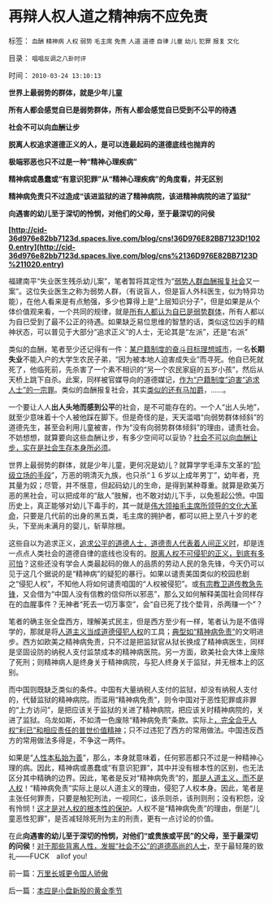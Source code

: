# 再辩人权人道之精神病不应免责

标签： `血酬` `精神病` `人权` `弱势` `毛主席` `免责` `人道` `道德` `自律` `儿童` `幼儿` `犯罪` `报复` `文化` 

目录： `唱唱反调之八卦时评`

时间： `2010-03-24 13:10:13`

**世界上最弱势的群体，就是少年儿童**

**所有人都会感觉自已是弱势群体，所有人都会感觉自已受到不公平的待遇**

**社会不可以向血酬让步**

**脱离人权追求道德正义的人，是可以连最起码的道德底线也抛弃的**

**极端邪恶也只不过是一种“精神心理疾病”**

**精神病或愚蠢或“有意识犯罪”从“精神心理疾病”的角度看，并无区别**

**精神病免责只不过造成“该进监狱的进了精神病院，该进精神病院的进了监狱”**

**向遇害的幼儿至于深切的怜悯，对他们的父母，至于最深切的问侯**

**[http://cid-36d976e82bb7123d.spaces.live.com/blog/cns!36D976E82BB7123D!1020.entry](http://cid-36d976e82bb7123d.spaces.live.com/blog/cns%2136D976E82BB7123D%211020.entry)**

福建南平“失业医生残杀幼儿案”，笔者暂将其定性为“[弱势人群血酬报复社会](../../../2009/9/3/有两种血酬者命运是自取灭亡的悲惨.md)又一案”。这位失业医生之称为弱势人群，（有说盲人，但是盲人外科医生，似为特异功能），在他人看来是有点勉强，多少也算得上是“上层知识分子”，但是如果是从个体价值观来看，一个共同的规律，就是[所有人都认为自已是弱势群体](../../../2009/7/31/弱势人群和人权弱势人群之人人平等.md)，所有人都以为自已受到了最不公正的待遇。如果缺乏易位思维的智慧的话，类似这位凶手的精神状态，可以普见于大部分“追求正义”的人士，无论其是“左派”，还是“右派”

类似的血酬，笔者至少还记得有一件：[某户籍制度的奋斗目标理想城市](http://blog.sina.com.cn/s/blog_5563a64d0100c5t5.html)，一名**长期失业**不能入户的大学生农民子弟，“因为被本地人迫害成失业”而寻死。他自已死就死了，他临死前，先杀害了一个素不相识的“另一个农民家庭的五岁小孩”，然后从天桥上跳下自杀。此案，同样被官媒导向的道德媒记，[作为“户籍制度”迫害“追求人士”的一宗罪](../../../2009/5/23/就孙志刚悲剧回答户籍制度合理性实施.md)。类似的血酬报复社会，其实[类似的还有马加爵](../../../2009/10/7/病态的期望，病态的信仰.md)，……。

一个要让人人**出人头地而感到公平**的社会，是不可能存在的。一个人“出人头地”，就至少意味着十个人被他踩在脚下。但是奇怪的是，天天滥唱“向弱势群体倾斜”的道德先生，甚至会利用儿童被害，作为“没有向弱势群体倾斜”的理由，谴责社会。不妨想想，就算要向这些血酬让步，有多少空间可以妥协？[社会不可以向血酬让步，实在是社会生存本身所必须](../../../2009/8/6/有破坏无建设的血酬英雄值多少良心赏赐？.md)。

世界上最弱势的群体，就是少年儿童，更何况是幼儿？就算学学毛泽东文革的“[阶级立场的手段](http://darthvad.blog.sohu.com/133469478.html)”，万恶的明清灭九族，也只杀“１６岁以上成年男丁”，幼年者，充其量为奴；尽管，并不惬意，但起码幼儿的生命，是得到某种尊重。就算是欧美万恶的黑社会，可以把成年的“敌人”肢解，也不敢对幼儿下手，以免惹起公愤。中国历史上，真正能够对幼儿下毒手的，其一就是[伟大领袖毛主席所领导的文化大革命](http://darthvad.blog.163.com/blog/static/53399470200971005657759/)，只要是几代前的出身的黑五类，毛主席的拥护者，都可以把上至八十岁的老头，下至尚未满月的婴儿，斩草除根。

这些自以为追求正义，[追求公平的道德人士，道德责人代表着人间正义时](http://darthvad.blog.163.com/blog/static/5339947020094235642948/)，却是连一点点人类社会的道德自律的底线也没有的。[脱离人权不可侵犯的正义，到底有多可怕](../../../2009/11/14/正义感也可以变得非常可怕.md)？这些还没有学会人类最起码的做人的品质的劳动人民的急先锋，今天仍可以见于这几个据说的是“精神病”的疑犯的暴行。如果以谴责美国类似的校园悲剧之“侵犯人权”，不知他人将如何谴责咱国的“人权被侵犯”。或[有宗教卫道传教急先锋](../../../2009/6/14/西教信仰人士不应以传教为目的参与中国政治生活.md)，又会借为“中国人没有信教的信仰所以邪恶”，那么又如何解释美国社会同样存在的血腥事件？无神者“死去一切万事空”，会“自已死了找个垫背，杀两赚一个”？

笔者的确主张全盘西方，理解美式民主，但是西方至少有一样，笔者认为是不值得学的，那就是将[人道主义当成道德侵犯人权](../../../2009/5/5/万恶之源皆为善.md)的工具；[典型如“精神病免责”](../../../2009/6/6/上访，精神病院，人权和人道主义.md)的文明进步。西方如欧美之精神病免责，只不过是把监狱官从狱长换成了精神病医生，同样是坚固设防的纳税人支付监禁成本的精神病医院。另一方面，欧美社会大体上废除了死刑；则精神病人是终身关于精神病院，与犯人终身关于监狱，并无根本上的区别。

而中国则既缺乏类似的条件。中国有大量纳税人支付的监狱，却没有纳税人支付的，代替监狱的精神病院。而滥用“精神病免责”，则令中国对于恶性犯罪或非罪的“上方访问”，是把应该关于监狱的关进了精神病院，把应该关时精神病院的，关进了监狱。乌龙如斯，不如清一色废除“精神病免责”条款。实际上[，完全合乎人权“利已”和相应责任的普世价值精神](../../../2010/1/30/邪恶的三个层次.md)；只不过违犯了西方的常用做法。中国违反西方的常用做法多得是，不争这一两件。

如果是“[人性本私始为善](../../../2009/9/24/人性本私必为善.md)”，那么，本身就意味着，任何邪恶都只不过是一种精神心理的病。因此，精神病或愚蠢或“有意识犯罪”，其中并没有根本性的区别，也无法区分其中精确的边界。因此，笔者是反对“精神病免责”的，[那是人道主义，而不是人权](../../../2009/6/12/民权，人权，民主权利和人道主义.md)！“精神病免责”实际上是以人道主义的理由，侵犯了人权本身。因此，笔者是主张任何罪责，只要是触犯刑法，一视同仁，该杀则杀，该刑则刑；没有积怨，没有怜悯！[这才是对人权的根本性的保护](../../../2009/10/29/人道不是人权；人道主义和低人权社会的关系.md)。人权不是“精神病免责”的理由，倒是“儿童恶性犯罪”，是否减轻除死刑为主的刑责，更有一点讨论的价值。

在此**向遇害的幼儿至于深切的怜悯，对他们“或贵族或平民”的父母，至于最深切的问侯**！[对于那些背离人性，发掘“社会不公”的道德高尚的人士](../../../2009/4/16/社会压力传递和媒体道德明星.md)，至于最轻蔑的致礼——FUCK　allof you!



前一篇：[万里长城更令国人骄傲](../../../2010/3/23/万里长城更令国人骄傲.md)

后一篇：[本应是小盘新股的黄金季节](../../../2010/3/24/本应是小盘新股的黄金季节.md)